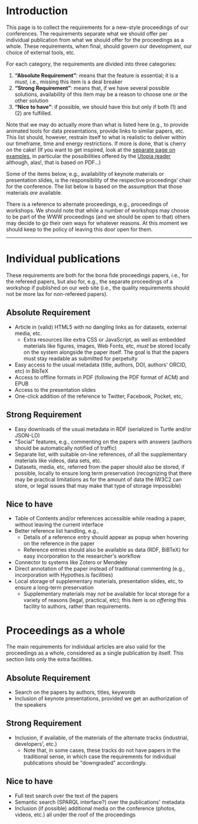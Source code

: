 # Introduction

This page is to collect the requirements for a new-style proceedings of our conferences. The requirements separate what we should offer per individual publication from what we should offer for the proceedings as a whole. These requirements, when final, should govern our development, our choice of external tools, etc.

For each category, the requirements are divided into three categories:

1. **“Absolute Requirement”**: means that the feature is essential; it is a *must*, i.e., missing this item is a deal breaker
2. **“Strong Requirement”**: means that, if we have several possible solutions, availability of this item may be a reason to choose one or the other solution
3. **“Nice to have”**: if possible, we should have this but only if both (1) and (2) are fulfilled.

Note that we may do actually more than what is listed here (e.g., to provide animated tools for data presentations, provide links to similar papers, etc. This list should, however, restrain itself to what is realistic to deliver within our timeframe, time and energy restrictions. If more is done, that is cherry on the cake! (If you want to get inspired, look at the [separate page on examples](examples.md), in particular the possibilities offered by the [Utopia reader](http://utopiadocs.com/demo/) although, alas!, that is based on PDF…)

Some of the items below, e.g., availability of keynote materials or presentation slides, is the responsibility of the respective proceedings‘ chair for the conference. The list below is based on the assumption that those materials *are* available. 

There is a reference to alternate proceedings, e.g., proceedings of workshops. We should note that while a number of workshops may choose to be part of the WWW proceedings (and we should be open to that) others may decide to go their own ways for whatever reasons. At this moment we should keep to the policy of leaving this door open for them.


---

# Individual publications

These requirements are both for the bona fide proceedings papers, i.e., for the refereed papers, but also for, e.g., the separate proceedings of a workshop if published on our web site (i.e., the quality requirements should not be more lax for non-refereed papers).

## Absolute Requirement
* Article in (valid) HTML5 with no dangling links as for datasets, external media, etc.
	* Extra resources like extra CSS or JavaScript, as well as embedded materials like figures, images, Web Fonts, etc, *must* be stored locally on the system alongside the paper itself. The goal is that the papers must stay readable as submitted for perpetuity
* Easy access to the usual metadata (title, authors, DOI, authors' ORCID, etc) in BibTeX
* Access to offline formats in PDF (following the PDF format of ACM) and EPUB
* Access to the presentation slides
* One-click addition of the reference to Twitter, Facebook, Pocket, etc,

## Strong Requirement
* Easy downloads of the usual metadata in RDF (serialized in Turtle and/or JSON-LD)
* "Social" features, e.g., commenting on the papers with answers (authors should be automatically notified of traffic)
* Separate list, with suitable on-line references, of all the supplementary materials like videos, data sets, etc.
* Datasets, media, etc, referred from the paper should also be stored, if possible, locally to ensure long term preservation (recognizing that there may be practical limitations as for the amount of data the IW3C2 can store, or legal issues that may make that type of storage impossible)


## Nice to have
* Table of Contents and/or references accessible while reading a paper, without leaving the current interface
* Better reference list handling, e.g.,
	* Details of a reference entry should appear as popup when hovering on the reference in the paper
	* Reference entries should also be available as data (RDF, BiBTeX) for easy incorporation to the researcher's workflow
* Connector to systems like Zotero or Mendeley
* Direct annotation of the paper instead of traditional commenting (e.g., incorporation with Hypothes.is facilities)
* Local storage of supplementary materials, presentation slides, etc, to ensure a long-term preservation
	* Supplementary materials may *not* be available for local storage for a variety of reasons (legal, practical, etc); this item is on *offering* this facility to authors, rather than requirements.

# Proceedings as a whole

The main requirements for individual articles are also valid for the proceedings as a whole, considered as a single publication by itself. This section lists only the extra facilities.

## Absolute Requirement
* Search on the papers by authors, titles, keywords
* Inclusion of keynote presentations, provided we get an authorization of the speakers

## Strong Requirement
* Inclusion, if available, of the materials of the alternate tracks (industrial, developers', etc.)
	* Note that, in some cases, these tracks do not have papers in the traditional sense, in which case the requirements for individual publications should be "downgraded" accordingly. 

## Nice to have
* Full text search over the text of the papers
* Semantic search (SPARQL interface?) over the publications' metadata  
* Inclusion (if possible) additional media on the conference (photos, videos, etc.) all under the roof of the proceedings

